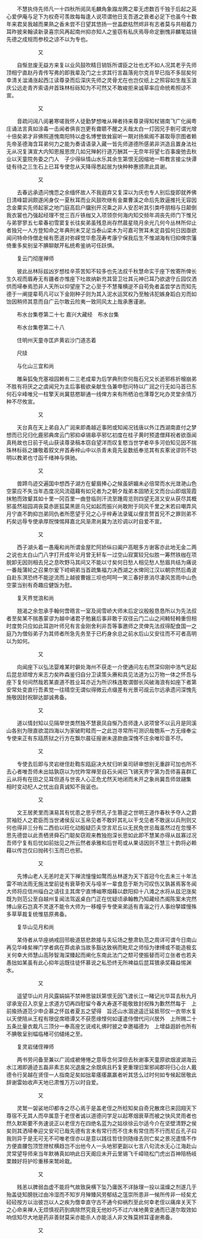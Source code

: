 <!-- { "loadSidebar": true } -->
　　不慧执侍先师凡一十四秋所阅凤毛麟角象蹋龙腾之辈无虑数百千独于后起之英心爱伊庵与足下为权奇可羡故每每逢人说项谓他日支吾道之衰者必足下也虽今十数年来君吴我越而果熟之香未尝不日望其悠扬一世盖歔枯然烬非有志者莫与共相着力耳昨披来翰读新录喜宗风再起南州抑亦知人之鉴窃有私庆焉辱命定删愧非麟笔姑镜先德之成规而参校之谅不以为专也。

　　　　　　又

　　自惭怠废无益方来复以业风鼓吹精日销铄所谓臣之壮也尤不如人况其老乎先师顶相宁直赵丹青传写弗的即我辈及门之士求其行言磊落宛尔克肖早已指不多屈矣何幸清关湓涌涨起西江读尊录而后深庆先师之灵骨尤在也岂仅纸上之照容如生哉玉浪庆公远走青齐索语弁首珠林标砾知为不可然又不敢峻拒来诚草率应命统希照谅不宣。

　　　　　　又

　　音疏问阔八阅暑寒嗟我怀人徒勤梦想唯从禅者持来尊录得知杖锡南飞广化闽粤庄诵法言真如涂毒一击闻者俱丧岂更有聋聩不醒之夫哉太白一灯因兄手剔可谓光增十倍矣弟才非佛照道愧南阳特以虚名博誉致耸宸听一期对扬紫阁不甚取辱宗图者赖先帝圣德海含耳弟何力之能为奏请语录入藏一皆先师道德所感弟非洪造且置身法社无从况复演宣大内知恩报恩庶几如兄殚躬行道万酬其一无奈年将望七百事废弛去秋业以天童院务委之门人　子少得纵情山水乐其余生第恨无因缩地一聆教言接尘快谭徒有待之三生石上已耳专使忽从天降得悉起居为快种种惠颁肃此具谢。

　　　　　　又

　　去春远承遗问愧恧之余缅怀故人不我遐弃又复深以为庆也专人别后旋即就养佛日清峰碧涧颇遂闲身仅一夏秋耳而业风鼓吹继有金粟曹溪之命后先敦逼推托无容因念金粟实先师起家之地门庭高启户牖别开况乘之非人安忍听其引类呼朋相与日颠倒我衣裳也乃强起经理不觉三百斤铁枷又入项领奈何海内知交频年凋丧先师门下惟兄与弟寥寥五七辈春初雪窦复长往矣弟虽残息尚存然晨星晓月余光几何今丛林所仰止者独兄一人方登知命之年典刑未艾足当泰山梁木为可嘉可贺耳未定县弧何日因亟欲闻问特命侍僧走候有愿道对弥嵘觉华愈茂寿考康宁保我后生不惟湖海有归抑俾宗藩倚重多矣别呈不腆聊献芹私统希鉴纳可任跃惧。

　　复云门彻崖禅师

　　彼此丛林际兹凶岁想桂辛茶苦知不较多也先法叔千秋慧命实于座下攸寄所俾长生久视而眉寿无有疆者亦惟座下吐故纳新充其营卫壮其元神已耳乃欲退守丘园仅洒供而埽奉焉恐非人天所以仰望座下之心至于不慧罹横逆不自苟免者盖尝学古而知先德于一阐提辈苟凡可以下金刚种子则为其入泥水运冥权乃至触讳犯嫉身蹈白刃而如饴因稍师其意而自广云尔敢云险夷一致同风太上哉承惠谨谢。

　　布水台集卷第二十七
嘉兴大藏经　布水台集


　　布水台集卷第二十八

　　住明州天童寺匡庐黄岩沙门道忞着

　　尺牍

　　与化山三宜和尚

　　雕枭狐兔充塞祖园赖有二三老成辈为后学典刑奈何哉石兄又长逝邪栋折榱崩弟不胜有将厌之之虞闻兄为主后事极欲亲献生刍兼申慰问特以广润之行无如马首已东何石伞峰唯兄一柱擎天尚冀慈愍聊通一线俾方来有所栖泊也薄尊乞叱办灵堂余情万种不尽攸宣。

　　　　　　又

　　天台真在天上弟自入广润来即甬越近事罔或知闻况钱唐以外江西湖南直付之梦想而已兄归化鹿邪典席云门邪抑卓锡皋亭邪忆初度在桂子黄时预遣僧拜祝者欲亟闻真秏故也日前于吼山获读尊录稿本窃自望洋而叹复愍当世学者卒多河伯知见因不揣珠林标砾之嫌敬着叙文弁首寿梓山中以杀青未竟先呈数纸奉览其有亥豖讹谬则不妨明以教弟也寸函千绪神与俱驰。

　　　　　　又

　　兽蹄鸟迹交遍国中想西子湖方在颦眉捧心之候虽妍媚未必倍常而水光潋滟山色空蒙应不失当年态度况风流蕴藉有如兄者为之朝夕哉弟本固陋无文而台山即烟笼霞抹勉而效颦其如十里一冈百里一曲登临则汗流至踵周览则四望无涯又安从获尽其概邪虽然祖园凋丧莫赤匪狐莫黑匪乌兄如起而振兴尚敢附于同风千里之末若曰嘲弄风月宁直不韵抑岂弟同仇者所愿望于兄之心乎梓寿法录辄以俚言赘首兄不之罪则弟不朽矣远辱专使承厚贶悚惕拜嘉北风渐肃尚冀为法珍调以时自爱不宣。

　　　　　　又

　　西子湖头着一愚庵和尚所谓金屋贮阿娇纵曰阖户高眠多方谢客亦此地无金二两之说也太白山门八字打开成年论月曾无轩车一过空山寂寞较兄似胜一筹然铁枷在项脱卸无因则相去兄之息吹野马其间又不能以寸矣何日愁人相见愁人愁眉共结为痛说一番哉蒲轮之召果尔爰下崆峒弟当首疏集福力决西湖之水俾同江汉以朝宗然后甬波自赴东溟恐终不能逆流而上越彼曹娥三坝也呵呵一笑三春好景消尽凄风苦雨中山色空蒙当别有奇趣应健饭为慰。

　　复天界觉浪和尚

　　翘渴之余忽承手翰何啻晤言一室及阅雪峤大师末后定议殷殷恳恳所以为先法叔者至矣某不揣愚蒙谬为越中诸君子勉襄后事非敢于双径云门二山之间輢轻輢重但相时度势只应如此耳迦叶师兄有言金刚舍利非吾等事邀师之灵俾先法叔得配食国一之庭乃为僧俗弟子为其师者所急先务至于已朽身余总之前水后山又安往而不可者高明以为如何。

　　　　　　又

　　向闻座下以弘法婴难某时僻处海州不获走一介使通问左右然深仰刚中浩气足起后昆怠顽增方来志力矣昨森鉴归自分卫读策头赓和具见法道为公万物一体之怀吾与座下复何间然哉若某直道不胜业耳亦近为所识株连敢谓御长风破海浪有如座下者第安常处变直行吾素觉一往晴空无谓似得微云点缀差有光景可觇云尔远承遗问深愧先施敬因封祝聊达鄙诚弗备。

　　　　　　又

　　道以情封知以见隔举世类然独不慧衰凤自惭乃吾师逢人说项曾不以云月是同溪山各别为限直欲混四海以为家破町畦而一之此岂寻常所可测识哉匏系一方无缘奉尘专使来正有东瓯质狱之行方在飘尔晨征报谢未遑款曲深愧不庄余唯珍啬不尽。

　　　　　　又

　　专使去后即与灵岩继侄赴鞫东瓯庭决大杖归听臬司研审想别无重辟可加也所不去心者唯吾师未出姑孰窃以为忧昨常禅至自石头闻已飞锡天界宁第为吾师喜喜群汇云从将有在田之见耳但道与世丧人心正危尤然天地闭而未开之象尚冀吾师敛翮集　相时变动杞人之忧出自真诚知不我诞也。

　　　　　　又

　　文王居羑里而演易其有忧患之思乎然孔子生篡逆之世明王道作春秋予夺人之爵赏袖贬人之君臣而当世诸侯反以玉帛见者不敢奸其礼以干戈见者不敢逞以兵刑则又何也得非三分有二西伯以旺化动殷疑匹夫空言尼丘以无民免世忌哉虽然过在忽慢不思先德尝以此责栖贤舜石门聪矣窃观来教独抱深长思如此即不慧某亦得从兹寡过况吾师宁复有后忧如前拙见之所云然者承雅和后世苟或从果诘因则不慧三十韵将必赖藉以传岂仅曰抛砖引玉而已也邪。

　　　　　　又

　　先博山老人无恙时走天下禅流憧憧如鹜而丛林遂为天下首冠今化去未三十年法雷不响法雨无施法堂前徒有衰草弥天与哑羊一辈食息于斯为可叹伤又孰甚焉客冬闻大师将应信州缁白之请往主其席宁直博岫寒烟藉以歔阳抑十八滩之水将从兹汜涨矣既为则范公至自越州复闻法驾返桌白门正在忧疑顷承翰教乃知藏经杰阁陈案未完然博山泉石岂真不灵遂不能令大师为一移幢乎专使来弟适有青淄之行人事纷拏媟慢殊多草草裁复统惟慈原弗备。

　　复华山见月和尚

　　杲侍者从华座纳戒回邗极道慈悲款接与夫坛场之整肃轨范之周详可谓今日南山再见华峰矣禅门学者病在莽卤承当故多豁达致祸而毗尼之师恒为律缚或不能造极玄关何幸大师慧山高陟智海深臻起而阐化东南此法门之颓可使振替而可立张者也若夫愚拙如某虽有此心抑年运既往徒怀慕说之私恐终无所裨益后昆耳猥承奖藉益惕渊水。

　　　　　　又

　　遥望华山片月风露娟娟不禁神思骏跃第恨无因飞渡长江一睹记光华耳去秋九月谬承宠召入京皇上求道方切再四慰留今春大寿遂不能敬致封祝殊为歉然然每于　上前揄扬道范少申企慕之怀兹者夏五之望得　旨还山水涸途遥迁延抵邗仅一衣带水复以天使陪从王程有限促席晤谭又不获愿缘悭何如谨遣侍僧代问兴居外　上所赐二十五条比量衣裁凡三顶分一奉高座乞说戒礼佛时披之幸邀福德为　上增益遐龄也所有不腆敬呈别幅临楮可仞缱绻之至。

　　复灵岩储侄禅师

　　两书劳问备至兼以广润成褫惓惓之意辱念何深但去秋谢事天童原欲烟波湖海云水江湘即遁迹五磊非素志矣况退废之余既病且朽复更重理旧案邪闻郡将归心台人戴德令行吴越在贤侄一人指南足矣如拙辈痿痿羸羸者听其恁么过时何如专候起居敬此辞谢雷始收声天地已肃惟万万以时自爱。

　　　　　　又

　　灵鹫一袈裟地印都寺之尽心焉于是盖老侄之所稔知矣自奇兄散席已来回翔天下尊宿不无其人而卒属意于老侄者诚以道德问学足以起寒烟衰草而被之快风灵雨者也然久默斯要不务速说正以老侄方在四绝名蓝为之姑徐徐云尔适今介在坚壁清野之侯矣则其洒埽奉迎又安可已哉先德有言未有常行而不住未有常住而不行而尼丘孔子曰我则异于是无可无不可唯老侄亦以是意以践往哲住则随缘去则亡矣之景况遣情不作方便直腰包顶笠抴杖横趋岂不出他今人一头地邪更副以七言八句流水无心江海赴山灵常望导师来当年默祷真如响此日天阍应未开云里锡飞千嶂晓松门虎出百神陪杨岐栗棘好将护珍重移来鹫岭栽。

　　　　　　又

　　贱恙以脾弱血虚不能将气故致戾横下坠乃庸医不详脉理一投以温燥之剂遂几于殆盖徒知膀胱过由冷湿而不知岁月殚臻风劳郁结之蕰崇所患非一候所传非一经矣尤硁硁按方以治彼岂以人之疾为憿幸直守古不通今抑祸烈至此何幸老侄以痛痒关天下之心命来禅人无烦慎视药到病除然究竟无他妙巧不过六味地黄变通而已遂尔取效如响信知尽大地是药非善财莫采亦能杀人亦能活人非文殊莫辨耳谨谢弗备。

　　　　　　又

